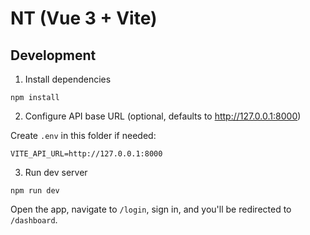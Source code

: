 # NT (Vue 3 + Vite)

## Development

1. Install dependencies

```
npm install
```

2. Configure API base URL (optional, defaults to http://127.0.0.1:8000)

Create `.env` in this folder if needed:

```
VITE_API_URL=http://127.0.0.1:8000
```

3. Run dev server

```
npm run dev
```

Open the app, navigate to `/login`, sign in, and you'll be redirected to `/dashboard`.
